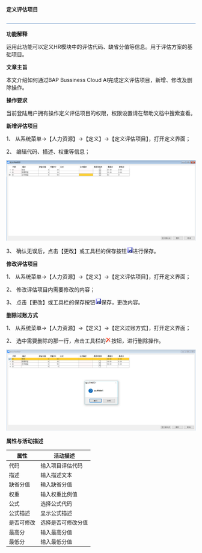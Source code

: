 **定义评估项目**

![img](zsk_rlzy_dy/common/headLine.png) 

**功能解释**

运用此功能可以定义HR模块中的评估代码、缺省分值等信息。用于评估方案的基础项目。

**文章主旨**

本文介绍如何通过BAP Bussiness Cloud AI完成定义评估项目，新增、修改及删除操作。

**操作要求**

当前登陆用户拥有操作定义评估项目的权限，权限设置请在帮助文档中搜索查看。

**新增评估项目**

1、 从系统菜单->【人力资源】->【定义】->【定义评估项目】，打开定义界面； 

2、 编辑代码、描述、权重等信息；

![img](zsk_rlzy_dy/9.1.png)

3、 确认无误后，点击【更改】或工具栏的保存按钮![img](zsk_rlzy_dy/common/保存.png )进行保存。

**修改评估项目**

1、 从系统菜单->【人力资源】->【定义】->【定义评估项目】，打开定义界面；

2、 修改评估项目内需要修改的内容；

3、 点击【更改】或工具栏的保存按钮![img](zsk_rlzy_dy/common/保存.png )保存，更改内容。

**删除过账方式**

1、 从系统菜单->【人力资源】->【定义】->【定义过账方式】，打开定义界面；

2、 选中需要删除的那一行，点击工具栏的![img](zsk_rlzy_dy/common/删除.png )按钮，进行删除操作。

![img](zsk_rlzy_dy/9.2.png)

**属性与活动描述**

| **属性**   | **活动描述**       |
| ---------- | ------------------ |
| 代码       | 输入项目评估代码   |
| 描述       | 输入描述文本       |
| 缺省分值   | 输入缺省分值       |
| 权重       | 输入权重比例值     |
| 公式       | 选择公式代码       |
| 公式描述   | 显示公式描述       |
| 是否可修改 | 选择是否可修改分值 |
| 最高分     | 输入最高分值       |
| 最低分     | 输入最低分值       |

 